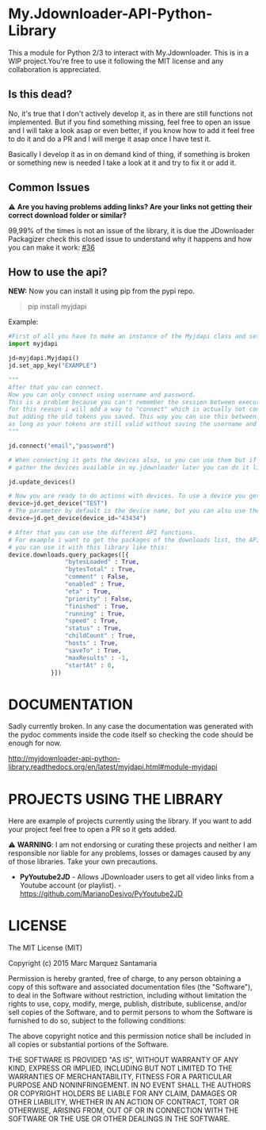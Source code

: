 # My.Jdownloader-API-Python-Library

This a module for Python 2/3 to interact with My.Jdownloader. This is in a WIP project.You're free to use it following the MIT license and any collaboration is appreciated.

## Is this dead?

No, it's true that I don't actively develop it, as in there are still functions not implemented. But if you find something missing, feel free to open an issue and I will take a look asap or even better, if you know how to add it feel free to do it and do a PR and I will merge it asap once I have test it.

Basically I develop it as in on demand kind of thing, if something is broken or something new is needed I take a look at it and try to fix it or add it.

## Common Issues

:warning: **Are you having problems adding links? Are your links not getting their correct download folder or similar?**

99,99% of the times is not an issue of the library, it is due the JDownloader Packagizer check this closed issue to understand why it happens and how you can make it work: [#36](https://github.com/mmarquezs/My.Jdownloader-API-Python-Library/issues/36)

## How to use the api?

**NEW:** Now you can install it using pip from the pypi repo.

> pip install myjdapi

Example:

```python
#First of all you have to make an instance of the Myjdapi class and set your APPKey:
import myjdapi

jd=myjdapi.Myjdapi()
jd.set_app_key("EXAMPLE")

"""
After that you can connect.
Now you can only connect using username and password.
This is a problem because you can't remember the session between executions
for this reason i will add a way to "connect" which is actually not connecting,
but adding the old tokens you saved. This way you can use this between executions
as long as your tokens are still valid without saving the username and password.
"""

jd.connect("email","password")

# When connecting it gets the devices also, so you can use them but if you want to
# gather the devices available in my.jdownloader later you can do it like this

jd.update_devices()

# Now you are ready to do actions with devices. To use a device you get it like this:
device=jd.get_device("TEST")
# The parameter by default is the device name, but you can also use the device_id.
device=jd.get_device(device_id="43434")

# After that you can use the different API functions.
# For example i want to get the packages of the downloads list, the API has a function under downloads called queryPackages,
# you can use it with this library like this:
device.downloads.query_packages([{
                "bytesLoaded" : True,
                "bytesTotal" : True,
                "comment" : False,
                "enabled" : True,
                "eta" : True,
                "priority" : False,
                "finished" : True,
                "running" : True,
                "speed" : True,
                "status" : True,
                "childCount" : True,
                "hosts" : True,
                "saveTo" : True,
                "maxResults" : -1,
                "startAt" : 0,
            }])
```

# DOCUMENTATION

Sadly currently broken. In any case the documentation was generated with the pydoc comments inside the code itself so checking the code should be enough for now.

http://myjdownloader-api-python-library.readthedocs.org/en/latest/myjdapi.html#module-myjdapi

# PROJECTS USING THE LIBRARY

Here are example of projects currently using the library. If you want to add your project feel free to open a PR so it gets added.

:warning: **WARNING**: I am not endorsing or curating these projects and neither I am responsible nor liable for any problems, losses or damages caused by any of those libraries. Take your own precautions.

- **PyYoutube2JD** - Allows JDownloader users to get all video links from a Youtube account (or playlist). - https://github.com/MarianoDesivo/PyYoutube2JD

# LICENSE

The MIT License (MIT)

Copyright (c) 2015 Marc Marquez Santamaria

Permission is hereby granted, free of charge, to any person obtaining a copy
of this software and associated documentation files (the "Software"), to deal
in the Software without restriction, including without limitation the rights
to use, copy, modify, merge, publish, distribute, sublicense, and/or sell
copies of the Software, and to permit persons to whom the Software is
furnished to do so, subject to the following conditions:

The above copyright notice and this permission notice shall be included in all
copies or substantial portions of the Software.

THE SOFTWARE IS PROVIDED "AS IS", WITHOUT WARRANTY OF ANY KIND, EXPRESS OR
IMPLIED, INCLUDING BUT NOT LIMITED TO THE WARRANTIES OF MERCHANTABILITY,
FITNESS FOR A PARTICULAR PURPOSE AND NONINFRINGEMENT. IN NO EVENT SHALL THE
AUTHORS OR COPYRIGHT HOLDERS BE LIABLE FOR ANY CLAIM, DAMAGES OR OTHER
LIABILITY, WHETHER IN AN ACTION OF CONTRACT, TORT OR OTHERWISE, ARISING FROM,
OUT OF OR IN CONNECTION WITH THE SOFTWARE OR THE USE OR OTHER DEALINGS IN THE
SOFTWARE.
